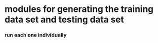 # modules for generating the training data set and testing data set 

### run each one individually













